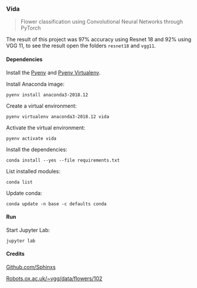### Vida

> Flower classification using Convolutional Neural Networks through PyTorch

The result of this project was 97% accuracy using Resnet 18 and 92% using VGG 11, to see the result open the folders `resnet18` and `vgg11`.

#### Dependencies

Install the [Pyenv](https://github.com/pyenv/pyenv) and [Pyenv Virtualenv](https://github.com/pyenv/pyenv-virtualenv).

Install Anaconda image:

```shell
pyenv install anaconda3-2018.12
```

Create a virtual environment:

```shell
pyenv virtualenv anaconda3-2018.12 vida
```

Activate the virtual environment:

```shell
pyenv activate vida
```

Install the dependencies:

```shell
conda install --yes --file requirements.txt
```

List installed modules:

```shell
conda list
```

Update conda:

```shell
conda update -n base -c defaults conda
```

#### Run

Start Jupyter Lab:

```shell
jupyter lab
```

#### Credits

[Github.com/Sphinxs](https://github.com/Sphinxs)

[Robots.ox.ac.uk/~vgg/data/flowers/102](http://www.robots.ox.ac.uk/~vgg/data/flowers/102/)
